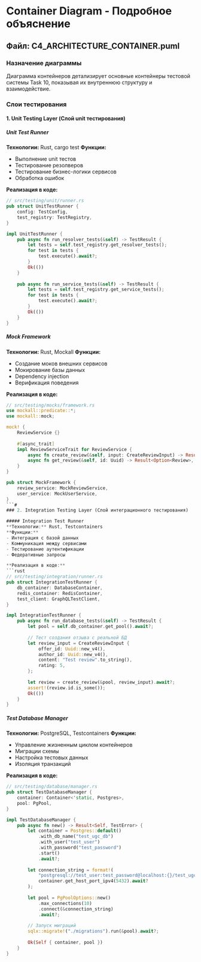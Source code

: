 # Container Diagram - Подробное объяснение

## Файл: C4_ARCHITECTURE_CONTAINER.puml

### Назначение диаграммы
Диаграмма контейнеров детализирует основные контейнеры тестовой системы Task 10,
показывая их внутреннюю структуру и взаимодействие.

### Слои тестирования

#### 1. Unit Testing Layer (Слой unit тестирования)

##### Unit Test Runner
**Технологии:** Rust, cargo test
**Функции:**
- Выполнение unit тестов
- Тестирование резолверов
- Тестирование бизнес-логики сервисов
- Обработка ошибок

**Реализация в коде:**
```rust
// src/testing/unit/runner.rs
pub struct UnitTestRunner {
    config: TestConfig,
    test_registry: TestRegistry,
}

impl UnitTestRunner {
    pub async fn run_resolver_tests(&self) -> TestResult {
        let tests = self.test_registry.get_resolver_tests();
        for test in tests {
            test.execute().await?;
        }
        Ok(())
    }
    
    pub async fn run_service_tests(&self) -> TestResult {
        let tests = self.test_registry.get_service_tests();
        for test in tests {
            test.execute().await?;
        }
        Ok(())
    }
}
```

##### Mock Framework
**Технологии:** Rust, Mockall
**Функции:**
- Создание моков внешних сервисов
- Мокирование базы данных
- Dependency injection
- Верификация поведения

**Реализация в коде:**
```rust
// src/testing/mocks/framework.rs
use mockall::predicate::*;
use mockall::mock;

mock! {
    ReviewService {}
    
    #[async_trait]
    impl ReviewServiceTrait for ReviewService {
        async fn create_review(&self, input: CreateReviewInput) -> Result<Review, ServiceError>;
        async fn get_review(&self, id: Uuid) -> Result<Option<Review>, ServiceError>;
    }
}

pub struct MockFramework {
    review_service: MockReviewService,
    user_service: MockUserService,
}
```#
### 2. Integration Testing Layer (Слой интеграционного тестирования)

##### Integration Test Runner
**Технологии:** Rust, Testcontainers
**Функции:**
- Интеграция с базой данных
- Коммуникация между сервисами
- Тестирование аутентификации
- Федеративные запросы

**Реализация в коде:**
```rust
// src/testing/integration/runner.rs
pub struct IntegrationTestRunner {
    db_container: DatabaseContainer,
    redis_container: RedisContainer,
    test_client: GraphQLTestClient,
}

impl IntegrationTestRunner {
    pub async fn run_database_tests(&self) -> TestResult {
        let pool = self.db_container.get_pool().await?;
        
        // Тест создания отзыва с реальной БД
        let review_input = CreateReviewInput {
            offer_id: Uuid::new_v4(),
            author_id: Uuid::new_v4(),
            content: "Test review".to_string(),
            rating: 5,
        };
        
        let review = create_review(&pool, review_input).await?;
        assert!(review.id.is_some());
        Ok(())
    }
}
```

##### Test Database Manager
**Технологии:** PostgreSQL, Testcontainers
**Функции:**
- Управление жизненным циклом контейнеров
- Миграции схемы
- Настройка тестовых данных
- Изоляция транзакций

**Реализация в коде:**
```rust
// src/testing/database/manager.rs
pub struct TestDatabaseManager {
    container: Container<'static, Postgres>,
    pool: PgPool,
}

impl TestDatabaseManager {
    pub async fn new() -> Result<Self, TestError> {
        let container = Postgres::default()
            .with_db_name("test_ugc_db")
            .with_user("test_user")
            .with_password("test_password")
            .start()
            .await?;
            
        let connection_string = format!(
            "postgresql://test_user:test_password@localhost:{}/test_ugc_db",
            container.get_host_port_ipv4(5432).await?
        );
        
        let pool = PgPoolOptions::new()
            .max_connections(10)
            .connect(&connection_string)
            .await?;
            
        // Запуск миграций
        sqlx::migrate!("./migrations").run(&pool).await?;
        
        Ok(Self { container, pool })
    }
}
```